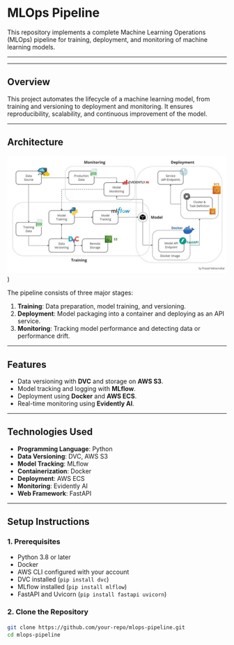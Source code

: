 # MLOps Pipeline

This repository implements a complete Machine Learning Operations (MLOps) pipeline for training, deployment, and monitoring of machine learning models.

---

---

## Overview
This project automates the lifecycle of a machine learning model, from training and versioning to deployment and monitoring. It ensures reproducibility, scalability, and continuous improvement of the model.

---

## Architecture
![MLOps Architecture](https://github.com/Ganeshdhanawade/qa-assigmemt-final1/blob/main/1_ub_u88a4MB5Uj-9Eb60VNA.jpg))

The pipeline consists of three major stages:
1. **Training**: Data preparation, model training, and versioning.
2. **Deployment**: Model packaging into a container and deploying as an API service.
3. **Monitoring**: Tracking model performance and detecting data or performance drift.

---

## Features
- Data versioning with **DVC** and storage on **AWS S3**.
- Model tracking and logging with **MLflow**.
- Deployment using **Docker** and **AWS ECS**.
- Real-time monitoring using **Evidently AI**.

---

## Technologies Used
- **Programming Language**: Python
- **Data Versioning**: DVC, AWS S3
- **Model Tracking**: MLflow
- **Containerization**: Docker
- **Deployment**: AWS ECS
- **Monitoring**: Evidently AI
- **Web Framework**: FastAPI

---

## Setup Instructions
### 1. Prerequisites
- Python 3.8 or later
- Docker
- AWS CLI configured with your account
- DVC installed (`pip install dvc`)
- MLflow installed (`pip install mlflow`)
- FastAPI and Uvicorn (`pip install fastapi uvicorn`)

### 2. Clone the Repository
```bash
git clone https://github.com/your-repo/mlops-pipeline.git
cd mlops-pipeline
